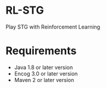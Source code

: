 # RL-STG

Play STG with Reinforcement Learning

# Requirements

- Java 1.8 or later version  
- Encog 3.0 or later version  
- Maven 2 or later version

